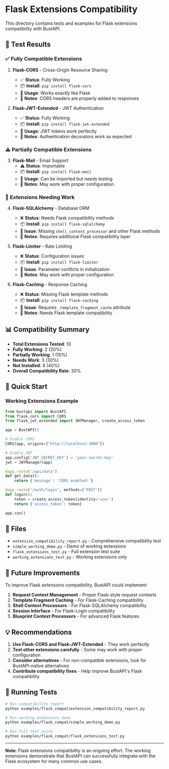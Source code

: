 # Flask Extensions Compatibility

This directory contains tests and examples for Flask extensions compatibility with BustAPI.

## 🧪 Test Results

### ✅ **Fully Compatible Extensions**

1. **Flask-CORS** - Cross-Origin Resource Sharing
   - ✅ **Status**: Fully Working
   - 📦 **Install**: `pip install flask-cors`
   - 🎯 **Usage**: Works exactly like Flask
   - 📝 **Notes**: CORS headers are properly added to responses

2. **Flask-JWT-Extended** - JWT Authentication
   - ✅ **Status**: Fully Working  
   - 📦 **Install**: `pip install flask-jwt-extended`
   - 🎯 **Usage**: JWT tokens work perfectly
   - 📝 **Notes**: Authentication decorators work as expected

### ⚠️ **Partially Compatible Extensions**

3. **Flask-Mail** - Email Support
   - ⚠️ **Status**: Importable
   - 📦 **Install**: `pip install flask-mail`
   - 🎯 **Usage**: Can be imported but needs testing
   - 📝 **Notes**: May work with proper configuration

### 🔧 **Extensions Needing Work**

4. **Flask-SQLAlchemy** - Database ORM
   - ❌ **Status**: Needs Flask compatibility methods
   - 📦 **Install**: `pip install flask-sqlalchemy`
   - 🎯 **Issue**: Missing `shell_context_processor` and other Flask methods
   - 📝 **Notes**: Requires additional Flask compatibility layer

5. **Flask-Limiter** - Rate Limiting
   - ❌ **Status**: Configuration issues
   - 📦 **Install**: `pip install flask-limiter`
   - 🎯 **Issue**: Parameter conflicts in initialization
   - 📝 **Notes**: May work with proper configuration

6. **Flask-Caching** - Response Caching
   - ❌ **Status**: Missing Flask template methods
   - 📦 **Install**: `pip install flask-caching`
   - 🎯 **Issue**: Requires `_template_fragment_cache` attribute
   - 📝 **Notes**: Needs Flask template compatibility

## 📊 Compatibility Summary

- **Total Extensions Tested**: 10
- **Fully Working**: 2 (20%)
- **Partially Working**: 1 (10%)
- **Needs Work**: 3 (30%)
- **Not Installed**: 4 (40%)
- **Overall Compatibility Rate**: 30%

## 🚀 Quick Start

### Working Extensions Example

```python
from bustapi import BustAPI
from flask_cors import CORS
from flask_jwt_extended import JWTManager, create_access_token

app = BustAPI()

# Enable CORS
CORS(app, origins=["http://localhost:3000"])

# Enable JWT
app.config['JWT_SECRET_KEY'] = 'your-secret-key'
jwt = JWTManager(app)

@app.route('/api/data')
def get_data():
    return {'message': 'CORS enabled!'}

@app.route('/auth/login', methods=['POST'])
def login():
    token = create_access_token(identity='user')
    return {'access_token': token}

app.run()
```

## 📁 Files

- `extension_compatibility_report.py` - Comprehensive compatibility test
- `simple_working_demo.py` - Demo of working extensions
- `flask_extensions_test.py` - Full extension test suite
- `working_extensions_test.py` - Working extensions only

## 🔮 Future Improvements

To improve Flask extensions compatibility, BustAPI could implement:

1. **Request Context Management** - Proper Flask-style request contexts
2. **Template Fragment Caching** - For Flask-Caching compatibility
3. **Shell Context Processors** - For Flask-SQLAlchemy compatibility
4. **Session Interface** - For Flask-Login compatibility
5. **Blueprint Context Processors** - For advanced Flask features

## 💡 Recommendations

1. **Use Flask-CORS and Flask-JWT-Extended** - They work perfectly
2. **Test other extensions carefully** - Some may work with proper configuration
3. **Consider alternatives** - For non-compatible extensions, look for BustAPI-native alternatives
4. **Contribute compatibility fixes** - Help improve BustAPI's Flask compatibility

## 🧪 Running Tests

```bash
# Run compatibility report
python examples/flask_compat/extension_compatibility_report.py

# Run working extensions demo
python examples/flask_compat/simple_working_demo.py

# Run full test suite
python examples/flask_compat/flask_extensions_test.py
```

---

**Note**: Flask extensions compatibility is an ongoing effort. The working extensions demonstrate that BustAPI can successfully integrate with the Flask ecosystem for many common use cases.
